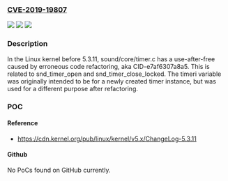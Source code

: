 ### [CVE-2019-19807](https://cve.mitre.org/cgi-bin/cvename.cgi?name=CVE-2019-19807)
![](https://img.shields.io/static/v1?label=Product&message=n%2Fa&color=blue)
![](https://img.shields.io/static/v1?label=Version&message=n%2Fa&color=blue)
![](https://img.shields.io/static/v1?label=Vulnerability&message=n%2Fa&color=brighgreen)

### Description

In the Linux kernel before 5.3.11, sound/core/timer.c has a use-after-free caused by erroneous code refactoring, aka CID-e7af6307a8a5. This is related to snd_timer_open and snd_timer_close_locked. The timeri variable was originally intended to be for a newly created timer instance, but was used for a different purpose after refactoring.

### POC

#### Reference
- https://cdn.kernel.org/pub/linux/kernel/v5.x/ChangeLog-5.3.11

#### Github
No PoCs found on GitHub currently.

